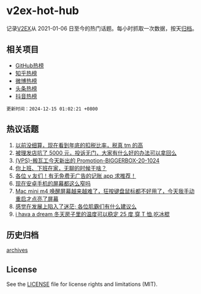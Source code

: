 # v2ex-hot-hub

 记录[V2EX](https://www.v2ex.com/)从 2021-01-06 日至今的热门话题。每小时抓取一次数据，按天[归档](archives)。
 
 ## 相关项目

- [GitHub热榜](https://github.com/it985/github-hot-hub)
- [知乎热榜](https://github.com/it985/zhihu-hot-hub)
- [微博热榜](https://github.com/it985/weibo-hot-hub)
- [头条热榜](https://github.com/it985/toutiao-hot-hub)
- [抖音热榜](https://github.com/it985/douyin-hot-hub)


 `更新时间：2024-12-15 01:02:21 +0800`

## 热议话题

1. [以前没细算，现在看到年底的扣税比率，税真 tm 的高](https://www.v2ex.com/t/1097477)
1. [被理发店坑了 5000 元，投诉无门，大家有什么好的办法可以拿回么](https://www.v2ex.com/t/1097550)
1. [(VPS)-搬瓦工今天新出的 Promotion-BIGGERBOX-20-1024](https://www.v2ex.com/t/1097454)
1. [你上班、下班在家，无聊的时候干啥？](https://www.v2ex.com/t/1097471)
1. [各位 v 友们！有无免费无广告的记账 app 求推荐！](https://www.v2ex.com/t/1097531)
1. [现在安卓手机的屏幕都这么窄吗](https://www.v2ex.com/t/1097447)
1. [Mac mini m4 唤醒屏幕越来越难了，狂按键盘鼠标都不好用了，今天我手动重启才点亮了屏幕](https://www.v2ex.com/t/1097493)
1. [感觉在发展上陷入了迷茫; 各位肌霸们有什么建议么](https://www.v2ex.com/t/1097508)
1. [i hava a dream 冬天房子里的温度可以稳定 25 度,穿 T 恤,吃冰棍](https://www.v2ex.com/t/1097551)

## 历史归档

[archives](archives)

## License

See the [LICENSE](LICENSE) file for license rights and limitations (MIT).
